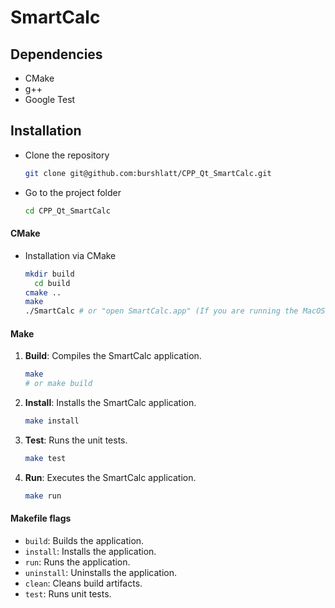 # SmartCalc

## Dependencies

- CMake
- g++
- Google Test

## Installation

- Clone the repository
   ```bash
   git clone git@github.com:burshlatt/CPP_Qt_SmartCalc.git
   ```

- Go to the project folder
   ```bash
   cd CPP_Qt_SmartCalc
   ```

#### CMake

- Installation via CMake
   ```bash
   mkdir build
	 cd build
   cmake ..
   make
   ./SmartCalc # or "open SmartCalc.app" (If you are running the MacOS operating system)
   ```

#### Make

1. **Build**: Compiles the SmartCalc application.
   ```bash
   make
   # or make build
   ```

2. **Install**: Installs the SmartCalc application.
   ```bash
   make install
   ```

3. **Test**: Runs the unit tests.
   ```bash
   make test
   ```

4. **Run**: Executes the SmartCalc application.
   ```bash
   make run
   ```

#### Makefile flags

- `build`: Builds the application.
- `install`: Installs the application.
- `run`: Runs the application.
- `uninstall`: Uninstalls the application.
- `clean`: Cleans build artifacts.
- `test`: Runs unit tests.
